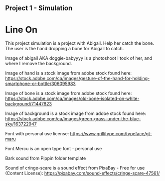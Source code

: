 ## Project 1 - Simulation
# Line On

This project simulation is a project with Abigail. Help her catch the bone. The user is the hand dropping a bone for Abigail to catch.

Image of abigail AKA doggie-babyyyy is a photoshoot I took of her, and where I remove the background.

Image of hand is a stock image from adobe stock found here: https://stock.adobe.com/ca/images/gesture-of-the-hand-for-holding-smartphone-or-bottle/306095983

Image of bone is a stock image from adobe stock found here: https://stock.adobe.com/ca/images/old-bone-isolated-on-white-background/71447823

Image of background is a stock image from adobe stock found here: https://stock.adobe.com/ca/images/green-grass-under-the-blue-sky/163722947

Font with personal use license: https://www.grillitype.com/typeface/gt-maru

Font Mercu is an open type font - personal use

Bark sound from Pippin folder template

Sound of cringe-scare is a sound effect from PixaBay - Free for use (Content License):
https://pixabay.com/sound-effects/cringe-scare-47561/
